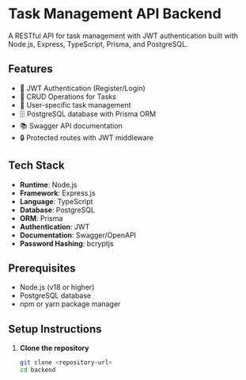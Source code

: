 # Task Management API Backend

A RESTful API for task management with JWT authentication built with Node.js, Express, TypeScript, Prisma, and PostgreSQL.

## Features

- 🔐 JWT Authentication (Register/Login)
- 📝 CRUD Operations for Tasks
- 👤 User-specific task management
- 🗄️ PostgreSQL database with Prisma ORM
- 📚 Swagger API documentation
- 🔒 Protected routes with JWT middleware

## Tech Stack

- **Runtime**: Node.js
- **Framework**: Express.js
- **Language**: TypeScript
- **Database**: PostgreSQL
- **ORM**: Prisma
- **Authentication**: JWT
- **Documentation**: Swagger/OpenAPI
- **Password Hashing**: bcryptjs

## Prerequisites

- Node.js (v18 or higher)
- PostgreSQL database
- npm or yarn package manager

## Setup Instructions

1. **Clone the repository**
   ```bash
   git clone <repository-url>
   cd backend